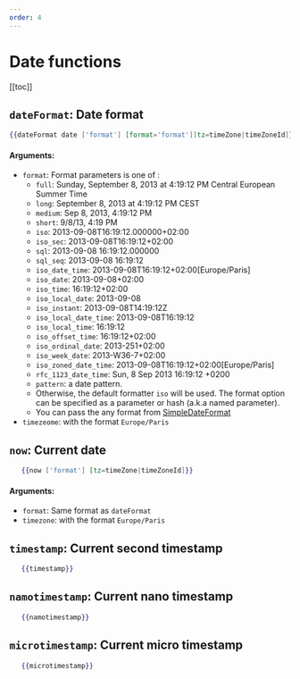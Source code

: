 ```yaml
---
order: 4
---
```


# Date functions

[[toc]]


## `dateFormat`: Date format

```handlebars
{{dateFormat date ['format'] [format='format'][tz=timeZone|timeZoneId]}}
```


#### Arguments: 
- `format`: Format parameters is one of :
  - `full`: Sunday, September 8, 2013 at 4:19:12 PM Central European Summer Time
  - `long`: September 8, 2013 at 4:19:12 PM CEST
  - `medium`: Sep 8, 2013, 4:19:12 PM
  - `short`: 9/8/13, 4:19 PM
  - `iso`: 2013-09-08T16:19:12.000000+02:00
  - `iso_sec`: 2013-09-08T16:19:12+02:00
  - `sql`: 2013-09-08 16:19:12.000000
  - `sql_seq`: 2013-09-08 16:19:12
  - `iso_date_time`: 2013-09-08T16:19:12+02:00[Europe/Paris]
  - `iso_date`: 2013-09-08+02:00
  - `iso_time`: 16:19:12+02:00
  - `iso_local_date`: 2013-09-08
  - `iso_instant`: 2013-09-08T14:19:12Z
  - `iso_local_date_time`: 2013-09-08T16:19:12
  - `iso_local_time`: 16:19:12
  - `iso_offset_time`: 16:19:12+02:00
  - `iso_ordinal_date`: 2013-251+02:00
  - `iso_week_date`: 2013-W36-7+02:00
  - `iso_zoned_date_time`: 2013-09-08T16:19:12+02:00[Europe/Paris]
  - `rfc_1123_date_time`: Sun, 8 Sep 2013 16:19:12 +0200
  - `pattern`: a date pattern.
  - Otherwise, the default formatter `iso` will be used. The format option can be specified as a parameter or hash (a.k.a named parameter).
  - You can pass the any format from [SimpleDateFormat](https://docs.oracle.com/javase/7/docs/api/java/text/SimpleDateFormat.html)
- `timezeome`: with the format `Europe/Paris`

## `now`: Current date

```handlebars
   {{now ['format'] [tz=timeZone|timeZoneId]}}
```

#### Arguments: 
- `format`: Same format as `dateFormat`
 - `timezone`: with the format `Europe/Paris`

## `timestamp`: Current second timestamp 

```handlebars
   {{timestamp}}
```


## `namotimestamp`: Current nano timestamp 

```handlebars
   {{namotimestamp}}
```


## `microtimestamp`: Current micro timestamp 

```handlebars
   {{microtimestamp}}
```
